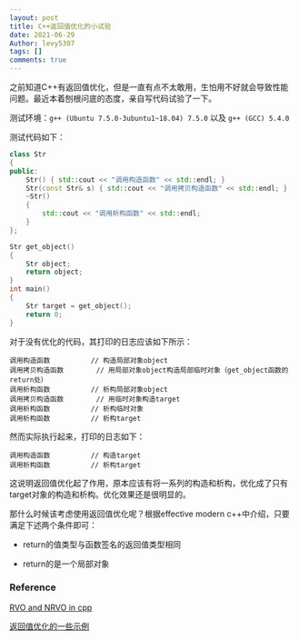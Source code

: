 ```yaml
---
layout: post
title: C++返回值优化的小试验
date: 2021-06-29
Author: levy5307
tags: []
comments: true
---
```


之前知道C++有返回值优化，但是一直有点不太敢用，生怕用不好就会导致性能问题。最近本着刨根问底的态度，亲自写代码试验了一下。

测试环境：`g++ (Ubuntu 7.5.0-3ubuntu1~18.04) 7.5.0` 以及 `g++ (GCC) 5.4.0`

测试代码如下：

```cpp
class Str
{
public:
    Str() { std::cout << "调用构造函数" << std::endl; }
    Str(const Str& s) { std::cout << "调用拷贝构造函数" << std::endl; }
    ~Str()
    {
        std::cout << "调用析构函数" << std::endl;
    }
};

Str get_object()
{
    Str object;
    return object;
}
int main()
{
    Str target = get_object();
    return 0;
}
```

对于没有优化的代码，其打印的日志应该如下所示：
```
调用构造函数			// 构造局部对象object
调用拷贝构造函数		// 用局部对象object构造局部临时对象（get_object函数的return处）
调用析构函数			// 析构局部对象object
调用拷贝构造函数		// 用临时对象构造target
调用析构函数			// 析构临时对象
调用析构函数			// 析构target
```

然而实际执行起来，打印的日志如下：
```
调用构造函数			// 构造target
调用析构函数			// 析构target
```

这说明返回值优化起了作用，原本应该有将一系列的构造和析构，优化成了只有target对象的构造和析构。优化效果还是很明显的。

那什么时候该考虑使用返回值优化呢？根据effective modern c++中介绍，只要满足下述两个条件即可：

- return的值类型与函数签名的返回值类型相同

- return的是一个局部对象

### Reference

[RVO and NRVO in cpp](https://www.codenong.com/cs106863732/)

[返回值优化的一些示例](https://stackoverflow.com/questions/4986673/c11-rvalues-and-move-semantics-confusion-return-statement?lq=1)



